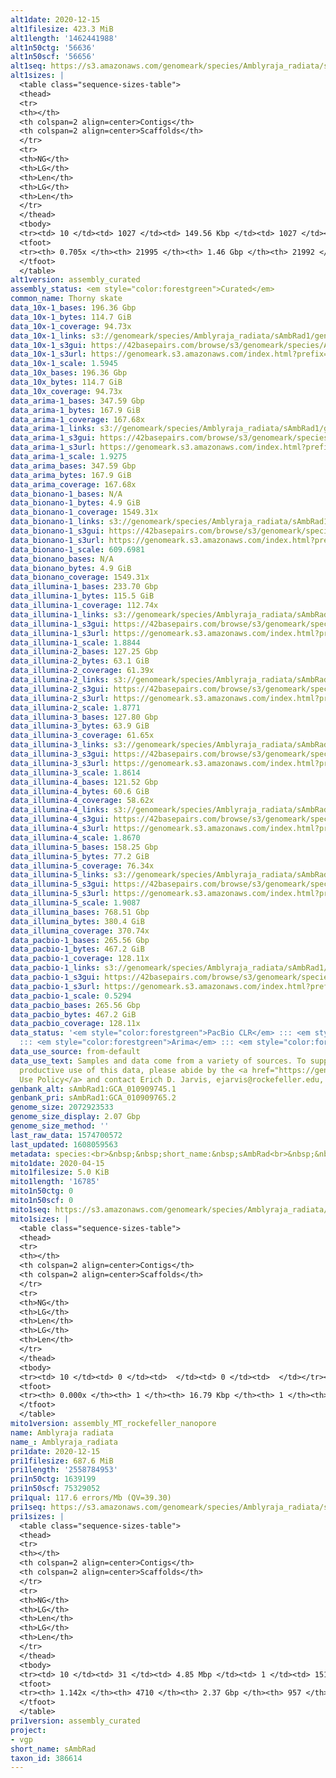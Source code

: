 ```yaml
---
alt1date: 2020-12-15
alt1filesize: 423.3 MiB
alt1length: '1462441988'
alt1n50ctg: '56636'
alt1n50scf: '56656'
alt1seq: https://s3.amazonaws.com/genomeark/species/Amblyraja_radiata/sAmbRad1/assembly_curated/sAmbRad1.alt.cur.20201215.fasta.gz
alt1sizes: |
  <table class="sequence-sizes-table">
  <thead>
  <tr>
  <th></th>
  <th colspan=2 align=center>Contigs</th>
  <th colspan=2 align=center>Scaffolds</th>
  </tr>
  <tr>
  <th>NG</th>
  <th>LG</th>
  <th>Len</th>
  <th>LG</th>
  <th>Len</th>
  </tr>
  </thead>
  <tbody>
  <tr><td> 10 </td><td> 1027 </td><td> 149.56 Kbp </td><td> 1027 </td><td> 149.56 Kbp </td></tr><tr><td> 20 </td><td> 2698 </td><td> 107.12 Kbp </td><td> 2698 </td><td> 107.16 Kbp </td></tr><tr><td> 30 </td><td> 4902 </td><td> 83.52 Kbp </td><td> 4901 </td><td> 83.52 Kbp </td></tr><tr><td> 40 </td><td> 7649 </td><td> 68.58 Kbp </td><td> 7648 </td><td> 68.58 Kbp </td></tr><tr style="background-color:#cccccc;"><td> 50 </td><td> 10975 </td><td> 56.64 Kbp </td><td> 10973 </td><td> 56.66 Kbp </td></tr><tr><td> 60 </td><td> 15089 </td><td> 44.17 Kbp </td><td> 15087 </td><td> 44.17 Kbp </td></tr><tr><td> 70 </td><td> 21238 </td><td> 19.64 Kbp </td><td> 21236 </td><td> 19.64 Kbp </td></tr><tr><td> 80 </td><td> 0 </td><td>  </td><td> 0 </td><td>  </td></tr><tr><td> 90 </td><td> 0 </td><td>  </td><td> 0 </td><td>  </td></tr><tr><td> 100 </td><td> 0 </td><td>  </td><td> 0 </td><td>  </td></tr></tbody>
  <tfoot>
  <tr><th> 0.705x </th><th> 21995 </th><th> 1.46 Gbp </th><th> 21992 </th><th> 1.46 Gbp </th></tr>
  </tfoot>
  </table>
alt1version: assembly_curated
assembly_status: <em style="color:forestgreen">Curated</em>
common_name: Thorny skate
data_10x-1_bases: 196.36 Gbp
data_10x-1_bytes: 114.7 GiB
data_10x-1_coverage: 94.73x
data_10x-1_links: s3://genomeark/species/Amblyraja_radiata/sAmbRad1/genomic_data/10x/<br>
data_10x-1_s3gui: https://42basepairs.com/browse/s3/genomeark/species/Amblyraja_radiata/sAmbRad1/genomic_data/10x/
data_10x-1_s3url: https://genomeark.s3.amazonaws.com/index.html?prefix=species/Amblyraja_radiata/sAmbRad1/genomic_data/10x/
data_10x-1_scale: 1.5945
data_10x_bases: 196.36 Gbp
data_10x_bytes: 114.7 GiB
data_10x_coverage: 94.73x
data_arima-1_bases: 347.59 Gbp
data_arima-1_bytes: 167.9 GiB
data_arima-1_coverage: 167.68x
data_arima-1_links: s3://genomeark/species/Amblyraja_radiata/sAmbRad1/genomic_data/arima/<br>
data_arima-1_s3gui: https://42basepairs.com/browse/s3/genomeark/species/Amblyraja_radiata/sAmbRad1/genomic_data/arima/
data_arima-1_s3url: https://genomeark.s3.amazonaws.com/index.html?prefix=species/Amblyraja_radiata/sAmbRad1/genomic_data/arima/
data_arima-1_scale: 1.9275
data_arima_bases: 347.59 Gbp
data_arima_bytes: 167.9 GiB
data_arima_coverage: 167.68x
data_bionano-1_bases: N/A
data_bionano-1_bytes: 4.9 GiB
data_bionano-1_coverage: 1549.31x
data_bionano-1_links: s3://genomeark/species/Amblyraja_radiata/sAmbRad1/genomic_data/bionano/<br>
data_bionano-1_s3gui: https://42basepairs.com/browse/s3/genomeark/species/Amblyraja_radiata/sAmbRad1/genomic_data/bionano/
data_bionano-1_s3url: https://genomeark.s3.amazonaws.com/index.html?prefix=species/Amblyraja_radiata/sAmbRad1/genomic_data/bionano/
data_bionano-1_scale: 609.6981
data_bionano_bases: N/A
data_bionano_bytes: 4.9 GiB
data_bionano_coverage: 1549.31x
data_illumina-1_bases: 233.70 Gbp
data_illumina-1_bytes: 115.5 GiB
data_illumina-1_coverage: 112.74x
data_illumina-1_links: s3://genomeark/species/Amblyraja_radiata/sAmbRad1/genomic_data/illumina/<br>
data_illumina-1_s3gui: https://42basepairs.com/browse/s3/genomeark/species/Amblyraja_radiata/sAmbRad1/genomic_data/illumina/
data_illumina-1_s3url: https://genomeark.s3.amazonaws.com/index.html?prefix=species/Amblyraja_radiata/sAmbRad1/genomic_data/illumina/
data_illumina-1_scale: 1.8844
data_illumina-2_bases: 127.25 Gbp
data_illumina-2_bytes: 63.1 GiB
data_illumina-2_coverage: 61.39x
data_illumina-2_links: s3://genomeark/species/Amblyraja_radiata/sAmbRad2/genomic_data/illumina/<br>
data_illumina-2_s3gui: https://42basepairs.com/browse/s3/genomeark/species/Amblyraja_radiata/sAmbRad2/genomic_data/illumina/
data_illumina-2_s3url: https://genomeark.s3.amazonaws.com/index.html?prefix=species/Amblyraja_radiata/sAmbRad2/genomic_data/illumina/
data_illumina-2_scale: 1.8771
data_illumina-3_bases: 127.80 Gbp
data_illumina-3_bytes: 63.9 GiB
data_illumina-3_coverage: 61.65x
data_illumina-3_links: s3://genomeark/species/Amblyraja_radiata/sAmbRad3/genomic_data/illumina/<br>
data_illumina-3_s3gui: https://42basepairs.com/browse/s3/genomeark/species/Amblyraja_radiata/sAmbRad3/genomic_data/illumina/
data_illumina-3_s3url: https://genomeark.s3.amazonaws.com/index.html?prefix=species/Amblyraja_radiata/sAmbRad3/genomic_data/illumina/
data_illumina-3_scale: 1.8614
data_illumina-4_bases: 121.52 Gbp
data_illumina-4_bytes: 60.6 GiB
data_illumina-4_coverage: 58.62x
data_illumina-4_links: s3://genomeark/species/Amblyraja_radiata/sAmbRad4/genomic_data/illumina/<br>
data_illumina-4_s3gui: https://42basepairs.com/browse/s3/genomeark/species/Amblyraja_radiata/sAmbRad4/genomic_data/illumina/
data_illumina-4_s3url: https://genomeark.s3.amazonaws.com/index.html?prefix=species/Amblyraja_radiata/sAmbRad4/genomic_data/illumina/
data_illumina-4_scale: 1.8670
data_illumina-5_bases: 158.25 Gbp
data_illumina-5_bytes: 77.2 GiB
data_illumina-5_coverage: 76.34x
data_illumina-5_links: s3://genomeark/species/Amblyraja_radiata/sAmbRad5/genomic_data/illumina/<br>
data_illumina-5_s3gui: https://42basepairs.com/browse/s3/genomeark/species/Amblyraja_radiata/sAmbRad5/genomic_data/illumina/
data_illumina-5_s3url: https://genomeark.s3.amazonaws.com/index.html?prefix=species/Amblyraja_radiata/sAmbRad5/genomic_data/illumina/
data_illumina-5_scale: 1.9087
data_illumina_bases: 768.51 Gbp
data_illumina_bytes: 380.4 GiB
data_illumina_coverage: 370.74x
data_pacbio-1_bases: 265.56 Gbp
data_pacbio-1_bytes: 467.2 GiB
data_pacbio-1_coverage: 128.11x
data_pacbio-1_links: s3://genomeark/species/Amblyraja_radiata/sAmbRad1/genomic_data/pacbio/<br>
data_pacbio-1_s3gui: https://42basepairs.com/browse/s3/genomeark/species/Amblyraja_radiata/sAmbRad1/genomic_data/pacbio/
data_pacbio-1_s3url: https://genomeark.s3.amazonaws.com/index.html?prefix=species/Amblyraja_radiata/sAmbRad1/genomic_data/pacbio/
data_pacbio-1_scale: 0.5294
data_pacbio_bases: 265.56 Gbp
data_pacbio_bytes: 467.2 GiB
data_pacbio_coverage: 128.11x
data_status: '<em style="color:forestgreen">PacBio CLR</em> ::: <em style="color:forestgreen">10x</em>
  ::: <em style="color:forestgreen">Arima</em> ::: <em style="color:forestgreen">Illumina</em>'
data_use_source: from-default
data_use_text: Samples and data come from a variety of sources. To support fair and
  productive use of this data, please abide by the <a href="https://genome10k.soe.ucsc.edu/data-use-policies/">Data
  Use Policy</a> and contact Erich D. Jarvis, ejarvis@rockefeller.edu, with any questions.
genbank_alt: sAmbRad1:GCA_010909745.1
genbank_pri: sAmbRad1:GCA_010909765.2
genome_size: 2072923533
genome_size_display: 2.07 Gbp
genome_size_method: ''
last_raw_data: 1574700572
last_updated: 1608059563
metadata: species:<br>&nbsp;&nbsp;short_name:&nbsp;sAmbRad<br>&nbsp;&nbsp;name:&nbsp;Amblyraja&nbsp;radiata<br>&nbsp;&nbsp;taxon_id:&nbsp;386614<br>&nbsp;&nbsp;common_name:&nbsp;Thorny&nbsp;skate<br>&nbsp;&nbsp;order:<br>&nbsp;&nbsp;&nbsp;&nbsp;name:&nbsp;Rajiformes<br>&nbsp;&nbsp;family:<br>&nbsp;&nbsp;&nbsp;&nbsp;name:&nbsp;Rajidae<br>&nbsp;&nbsp;individuals:<br>&nbsp;&nbsp;&nbsp;&nbsp;-&nbsp;short_name:&nbsp;sAmbRad1<br>&nbsp;&nbsp;genome_size:&nbsp;2072923533<br>&nbsp;&nbsp;genome_size_method:<br>&nbsp;&nbsp;project:&nbsp;[&nbsp;vgp&nbsp;]<br>
mito1date: 2020-04-15
mito1filesize: 5.0 KiB
mito1length: '16785'
mito1n50ctg: 0
mito1n50scf: 0
mito1seq: https://s3.amazonaws.com/genomeark/species/Amblyraja_radiata/sAmbRad1/assembly_MT_rockefeller_nanopore/sAmbRad1.MT.20200415.fasta.gz
mito1sizes: |
  <table class="sequence-sizes-table">
  <thead>
  <tr>
  <th></th>
  <th colspan=2 align=center>Contigs</th>
  <th colspan=2 align=center>Scaffolds</th>
  </tr>
  <tr>
  <th>NG</th>
  <th>LG</th>
  <th>Len</th>
  <th>LG</th>
  <th>Len</th>
  </tr>
  </thead>
  <tbody>
  <tr><td> 10 </td><td> 0 </td><td>  </td><td> 0 </td><td>  </td></tr><tr><td> 20 </td><td> 0 </td><td>  </td><td> 0 </td><td>  </td></tr><tr><td> 30 </td><td> 0 </td><td>  </td><td> 0 </td><td>  </td></tr><tr><td> 40 </td><td> 0 </td><td>  </td><td> 0 </td><td>  </td></tr><tr style="background-color:#cccccc;"><td> 50 </td><td> 0 </td><td style="background-color:#ff8888;">  </td><td> 0 </td><td style="background-color:#ff8888;">  </td></tr><tr><td> 60 </td><td> 0 </td><td>  </td><td> 0 </td><td>  </td></tr><tr><td> 70 </td><td> 0 </td><td>  </td><td> 0 </td><td>  </td></tr><tr><td> 80 </td><td> 0 </td><td>  </td><td> 0 </td><td>  </td></tr><tr><td> 90 </td><td> 0 </td><td>  </td><td> 0 </td><td>  </td></tr><tr><td> 100 </td><td> 0 </td><td>  </td><td> 0 </td><td>  </td></tr></tbody>
  <tfoot>
  <tr><th> 0.000x </th><th> 1 </th><th> 16.79 Kbp </th><th> 1 </th><th> 16.79 Kbp </th></tr>
  </tfoot>
  </table>
mito1version: assembly_MT_rockefeller_nanopore
name: Amblyraja radiata
name_: Amblyraja_radiata
pri1date: 2020-12-15
pri1filesize: 687.6 MiB
pri1length: '2558784953'
pri1n50ctg: 1639199
pri1n50scf: 75329052
pri1qual: 117.6 errors/Mb (QV=39.30)
pri1seq: https://s3.amazonaws.com/genomeark/species/Amblyraja_radiata/sAmbRad1/assembly_curated/sAmbRad1.pri.cur.20201215.fasta.gz
pri1sizes: |
  <table class="sequence-sizes-table">
  <thead>
  <tr>
  <th></th>
  <th colspan=2 align=center>Contigs</th>
  <th colspan=2 align=center>Scaffolds</th>
  </tr>
  <tr>
  <th>NG</th>
  <th>LG</th>
  <th>Len</th>
  <th>LG</th>
  <th>Len</th>
  </tr>
  </thead>
  <tbody>
  <tr><td> 10 </td><td> 31 </td><td> 4.85 Mbp </td><td> 1 </td><td> 151.57 Mbp </td></tr><tr><td> 20 </td><td> 81 </td><td> 3.40 Mbp </td><td> 2 </td><td> 131.32 Mbp </td></tr><tr><td> 30 </td><td> 151 </td><td> 2.57 Mbp </td><td> 4 </td><td> 115.64 Mbp </td></tr><tr><td> 40 </td><td> 243 </td><td> 2.06 Mbp </td><td> 6 </td><td> 91.02 Mbp </td></tr><tr style="background-color:#cccccc;"><td> 50 </td><td> 357 </td><td style="background-color:#88ff88;"> 1.64 Mbp </td><td> 8 </td><td style="background-color:#88ff88;"> 75.33 Mbp </td></tr><tr><td> 60 </td><td> 497 </td><td> 1.34 Mbp </td><td> 11 </td><td> 62.87 Mbp </td></tr><tr><td> 70 </td><td> 675 </td><td> 1.01 Mbp </td><td> 15 </td><td> 52.89 Mbp </td></tr><tr><td> 80 </td><td> 917 </td><td> 0.73 Mbp </td><td> 19 </td><td> 46.75 Mbp </td></tr><tr><td> 90 </td><td> 1262 </td><td> 495.87 Kbp </td><td> 23 </td><td> 40.56 Mbp </td></tr><tr><td> 100 </td><td> 1817 </td><td> 277.84 Kbp </td><td> 29 </td><td> 33.34 Mbp </td></tr></tbody>
  <tfoot>
  <tr><th> 1.142x </th><th> 4710 </th><th> 2.37 Gbp </th><th> 957 </th><th> 2.56 Gbp </th></tr>
  </tfoot>
  </table>
pri1version: assembly_curated
project:
- vgp
short_name: sAmbRad
taxon_id: 386614
---
```

